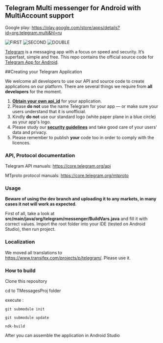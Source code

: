 ﻿## Telegram Multi messenger for Android with MultiAccount support

Google play: https://play.google.com/store/apps/details?id=org.telegram.multi&hl=ru

![FIRST](https://raw.githubusercontent.com/olegsvs/Telegram-Multi/master/Images/1.png)
![SECOND](https://raw.githubusercontent.com/olegsvs/Telegram-Multi/master/Images/2.png)
![DOUBLE](https://raw.githubusercontent.com/olegsvs/Telegram-Multi/master/Images/3.png)

[Telegram](https://telegram.org) is a messaging app with a focus on speed and security. It’s superfast, simple and free.
This repo contains the official source code for [Telegram App for Android](https://play.google.com/store/apps/details?id=org.telegram.messenger).

##Creating your Telegram Application

We welcome all developers to use our API and source code to create applications on our platform.
There are several things we require from **all developers** for the moment.

1. [**Obtain your own api_id**](https://core.telegram.org/api/obtaining_api_id) for your application.
2. Please **do not** use the name Telegram for your app — or make sure your users understand that it is unofficial.
3. Kindly **do not** use our standard logo (white paper plane in a blue circle) as your app's logo.
3. Please study our [**security guidelines**](https://core.telegram.org/mtproto/security_guidelines) and take good care of your users' data and privacy.
4. Please remember to publish **your** code too in order to comply with the licences.

### API, Protocol documentation

Telegram API manuals: https://core.telegram.org/api

MTproto protocol manuals: https://core.telegram.org/mtproto

### Usage

**Beware of using the dev branch and uploading it to any markets, in many cases it not will work as expected**.

First of all, take a look at **src/main/java/org/telegram/messenger/BuildVars.java** and fill it with correct values.
Import the root folder into your IDE (tested on Android Studio), then run project.

### Localization

We moved all translations to https://www.transifex.com/projects/p/telegram/. Please use it.

### How to build

Clone this repository

cd to TMessagesProj folder

execute : 

	git submodule init

	git submodule update

	ndk-build

	
After you can assemble the application in Android Studio
